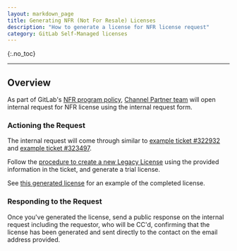 ```yaml
---
layout: markdown_page
title: Generating NFR (Not For Resale) Licenses
description: "How to generate a license for NFR license request"
category: GitLab Self-Managed licenses
---
```


{:.no_toc}

----

## Overview

As part of GitLab's [NFR program policy](https://about.gitlab.com/handbook/resellers/#nfr-programpolicy), [Channel Partner team](https://gitlab.com/gitlab-com/support/internal-requests-form/-/issues/10#note_1085735806) will open internal request for NFR license using the internal request form.

### Actioning the Request

The internal request will come through similar to [example ticket #322932](https://gitlab.zendesk.com/agent/tickets/322932) and [example ticket #323497](https://gitlab.zendesk.com/agent/tickets/323497).

Follow the [procedure to create a new Legacy License](/handbook/support/license-and-renewals/workflows/self-managed/creating_licenses.html#create-a-legacy-license) using the provided information in the ticket, and generate a trial license. 

See [this generated license](https://customers.gitlab.com/admin/license/1038429) for an example of the completed license.

### Responding to the Request

Once you've generated the license, send a public response on the internal request including the requestor, who will be CC'd, confirming that the license has been generated and sent directly to the contact on the email address provided. 
